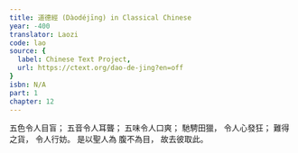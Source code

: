 ```yaml
---
title: 道德經 (Dàodéjīng) in Classical Chinese
year: -400
translator: Laozi
code: lao
source: {
  label: Chinese Text Project,
  url: https://ctext.org/dao-de-jing?en=off
}
isbn: N/A
part: 1
chapter: 12
---
```

五色令人目盲；
五音令人耳聾；
五味令人口爽；
馳騁田獵，
令人心發狂；
難得之貨，
令人行妨。
是以聖人為
腹不為目，
故去彼取此。